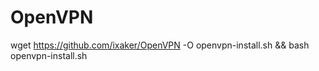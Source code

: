 # OpenVPN



wget https://github.com/ixaker/OpenVPN -O openvpn-install.sh && bash openvpn-install.sh
